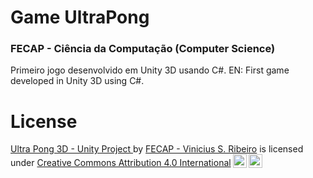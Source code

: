 # Game UltraPong 
### FECAP - Ciência da Computação (Computer Science)

Primeiro jogo desenvolvido em Unity 3D usando C#.
EN: First game developed in Unity 3D using C#.



# License
<p xmlns:cc="http://creativecommons.org/ns#" xmlns:dct="http://purl.org/dc/terms/"><a property="dct:title" rel="cc:attributionURL" href="https://github.com/ViniSantos09/ProjectUnity_UltraPong_2024_1SM.git">Ultra Pong 3D - Unity Project </a> by <a rel="cc:attributionURL dct:creator" property="cc:attributionName" href="https://github.com/ViniSantos09">FECAP - Vinicius S. Ribeiro</a> is licensed under <a href="https://creativecommons.org/licenses/by/4.0/?ref=chooser-v1" target="_blank" rel="license noopener noreferrer" style="display:inline-block;">Creative Commons Attribution 4.0 International<img style="height:22px!important;margin-left:3px;vertical-align:text-bottom;" src="https://mirrors.creativecommons.org/presskit/icons/cc.svg?ref=chooser-v1" alt=""><img style="height:22px!important;margin-left:3px;vertical-align:text-bottom;" src="https://mirrors.creativecommons.org/presskit/icons/by.svg?ref=chooser-v1" alt=""></a></p>
